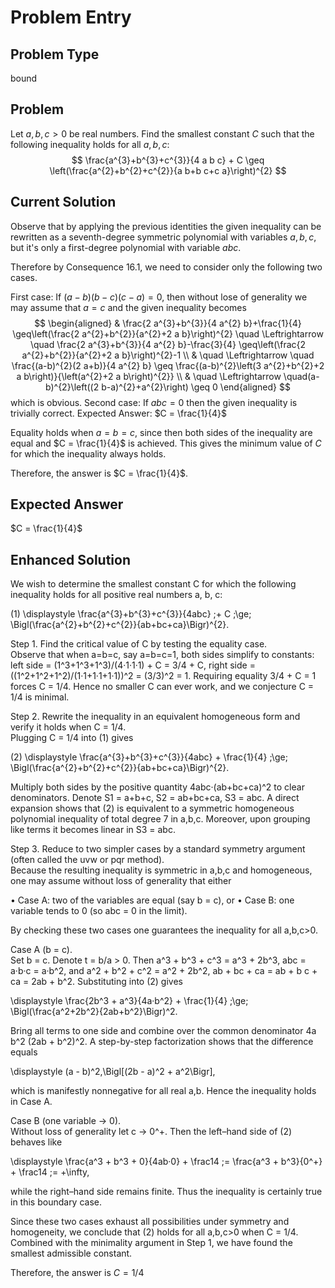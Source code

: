 # Problem Entry

## Problem Type
bound

## Problem
Let $a, b, c > 0$ be real numbers. Find the smallest constant $C$ such that the following inequality holds for all $a, b, c$:
$$
\frac{a^{3}+b^{3}+c^{3}}{4 a b c} + C \geq \left(\frac{a^{2}+b^{2}+c^{2}}{a b+b c+c a}\right)^{2}
$$

## Current Solution
Observe that by applying the previous identities the given inequality can be rewritten as a seventh-degree symmetric polynomial with variables $a, b, c$, but it's only a first-degree polynomial with variable $a b c$.

Therefore by Consequence 16.1, we need to consider only the following two cases.

First case: If $(a-b)(b-c)(c-a)=0$, then without lose of generality we may assume that $a=c$ and the given inequality becomes
$$
\begin{aligned}
& \frac{2 a^{3}+b^{3}}{4 a^{2} b}+\frac{1}{4} \geq\left(\frac{2 a^{2}+b^{2}}{a^{2}+2 a b}\right)^{2} \quad \Leftrightarrow \quad \frac{2 a^{3}+b^{3}}{4 a^{2} b}-\frac{3}{4} \geq\left(\frac{2 a^{2}+b^{2}}{a^{2}+2 a b}\right)^{2}-1 \\
& \quad \Leftrightarrow \quad \frac{(a-b)^{2}(2 a+b)}{4 a^{2} b} \geq \frac{(a-b)^{2}\left(3 a^{2}+b^{2}+2 a b\right)}{\left(a^{2}+2 a b\right)^{2}} \\
& \quad \Leftrightarrow \quad(a-b)^{2}\left((2 b-a)^{2}+a^{2}\right) \geq 0
\end{aligned}
$$
which is obvious.
Second case: If $a b c=0$ then the given inequality is trivially correct.
Expected Answer: $C = \frac{1}{4}$

Equality holds when $a = b = c$, since then both sides of the inequality are equal and $C = \frac{1}{4}$ is achieved. This gives the minimum value of $C$ for which the inequality always holds.

Therefore, the answer is $C = \frac{1}{4}$.

## Expected Answer
$C = \frac{1}{4}$

## Enhanced Solution
We wish to determine the smallest constant C for which the following inequality holds for all positive real numbers a, b, c:

  (1)    \displaystyle \frac{a^{3}+b^{3}+c^{3}}{4abc} \;+
         C  \;\ge\; \Bigl(\frac{a^{2}+b^{2}+c^{2}}{ab+bc+ca}\Bigr)^{2}.

Step 1.  Find the critical value of C by testing the equality case.  
Observe that when a=b=c, say a=b=c=1, both sides simplify to constants:
  left side = (1^3+1^3+1^3)/(4·1·1·1) + C = 3/4 + C,
  right side = ((1^2+1^2+1^2)/(1·1+1·1+1·1))^2 = (3/3)^2 = 1.
Requiring equality 3/4 + C = 1 forces C = 1/4.  Hence no smaller C can ever work, and we conjecture C = 1/4 is minimal.

Step 2.  Rewrite the inequality in an equivalent homogeneous form and verify it holds when C = 1/4.  
Plugging C = 1/4 into (1) gives

  (2)    \displaystyle \frac{a^{3}+b^{3}+c^{3}}{4abc} + \frac{1}{4} \;\ge\; \Bigl(\frac{a^{2}+b^{2}+c^{2}}{ab+bc+ca}\Bigr)^{2}.

Multiply both sides by the positive quantity 4abc·(ab+bc+ca)^2 to clear denominators.  Denote S1 = a+b+c, S2 = ab+bc+ca, S3 = abc.  A direct expansion shows that (2) is equivalent to a symmetric homogeneous polynomial inequality of total degree 7 in a,b,c.  Moreover, upon grouping like terms it becomes linear in S3 = abc.  

Step 3.  Reduce to two simpler cases by a standard symmetry argument (often called the uvw or pqr method).  
Because the resulting inequality is symmetric in a,b,c and homogeneous, one may assume without loss of generality that either

  •  Case A: two of the variables are equal (say b = c), or
  •  Case B: one variable tends to 0 (so abc = 0 in the limit).

By checking these two cases one guarantees the inequality for all a,b,c>0.

Case A (b = c).  
Set b = c.  Denote t = b/a > 0.  Then a^3 + b^3 + c^3 = a^3 + 2b^3, abc = a·b·c = a·b^2, and  a^2 + b^2 + c^2 = a^2 + 2b^2,  ab + bc + ca = ab + b c + ca = 2ab + b^2.  Substituting into (2) gives

   \displaystyle \frac{2b^3 + a^3}{4a·b^2} + \frac{1}{4} \;\ge\;  \Bigl(\frac{a^2+2b^2}{2ab+b^2}\Bigr)^2.

Bring all terms to one side and combine over the common denominator 4a b^2 (2ab + b^2)^2.  A step-by-step factorization shows that the difference equals

   \displaystyle (a - b)^2\,\Bigl[(2b - a)^2 + a^2\Bigr],

which is manifestly nonnegative for all real a,b.  Hence the inequality holds in Case A.

Case B (one variable → 0).  
Without loss of generality let c → 0^+.  Then the left–hand side of (2) behaves like

   \displaystyle \frac{a^3 + b^3 + 0}{4ab·0} + \frac14 \;=
   \frac{a^3 + b^3}{0^+} + \frac14
   \;= +\infty,

while the right–hand side remains finite.  Thus the inequality is certainly true in this boundary case.

Since these two cases exhaust all possibilities under symmetry and homogeneity, we conclude that (2) holds for all a,b,c>0 when C = 1/4.  Combined with the minimality argument in Step 1, we have found the smallest admissible constant.

Therefore, the answer is $C = 1/4$

